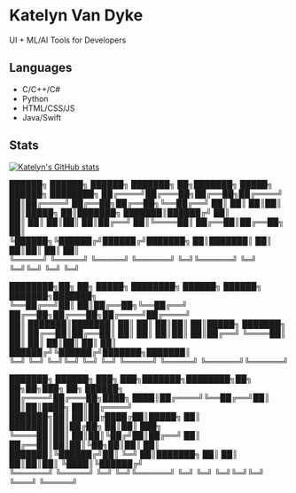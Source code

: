 # Katelyn Van Dyke

UI + ML/AI Tools for Developers

## Languages
* C/C++/C#
* Python
* HTML/CSS/JS
* Java/Swift

## Stats
[![Katelyn's GitHub stats](https://github-readme-stats.vercel.app/api?username=KatelynVanDyke)](https://github.com/anuraghazra/github-readme-stats)

 ██████╗ ██████╗ ██████╗ ███████╗    ██╗███████╗     █████╗ ██████╗ ████████╗
██╔════╝██╔═══██╗██╔══██╗██╔════╝    ██║██╔════╝    ██╔══██╗██╔══██╗╚══██╔══╝
██║     ██║   ██║██║  ██║█████╗      ██║███████╗    ███████║██████╔╝   ██║   
██║     ██║   ██║██║  ██║██╔══╝      ██║╚════██║    ██╔══██║██╔══██╗   ██║   
╚██████╗╚██████╔╝██████╔╝███████╗    ██║███████║    ██║  ██║██║  ██║   ██║   
 ╚═════╝ ╚═════╝ ╚═════╝ ╚══════╝    ╚═╝╚══════╝    ╚═╝  ╚═╝╚═╝  ╚═╝   ╚═╝   
                                                                             
████████╗██╗  ██╗ █████╗ ████████╗        ██████╗  ██████╗ ███████╗███████╗  
╚══██╔══╝██║  ██║██╔══██╗╚══██╔══╝        ██╔══██╗██╔═══██╗██╔════╝██╔════╝  
   ██║   ███████║███████║   ██║           ██║  ██║██║   ██║█████╗  ███████╗  
   ██║   ██╔══██║██╔══██║   ██║           ██║  ██║██║   ██║██╔══╝  ╚════██║  
   ██║   ██║  ██║██║  ██║   ██║           ██████╔╝╚██████╔╝███████╗███████║  
   ╚═╝   ╚═╝  ╚═╝╚═╝  ╚═╝   ╚═╝           ╚═════╝  ╚═════╝ ╚══════╝╚══════╝  
                                                                             
███████╗ ██████╗ ███╗   ███╗███████╗████████╗██╗  ██╗██╗███╗   ██╗ ██████╗   
██╔════╝██╔═══██╗████╗ ████║██╔════╝╚══██╔══╝██║  ██║██║████╗  ██║██╔════╝   
███████╗██║   ██║██╔████╔██║█████╗     ██║   ███████║██║██╔██╗ ██║██║  ███╗  
╚════██║██║   ██║██║╚██╔╝██║██╔══╝     ██║   ██╔══██║██║██║╚██╗██║██║   ██║  
███████║╚██████╔╝██║ ╚═╝ ██║███████╗   ██║   ██║  ██║██║██║ ╚████║╚██████╔╝  
╚══════╝ ╚═════╝ ╚═╝     ╚═╝╚══════╝   ╚═╝   ╚═╝  ╚═╝╚═╝╚═╝  ╚═══╝ ╚═════╝